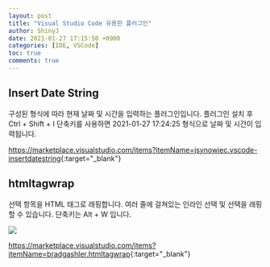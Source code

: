 ```yaml
---
layout: post
title: "Visual Studio Code 유용한 플러그인"
author: ShinyJ
date: 2021-01-27 17:15:50 +0900
categories: [IDE, VSCode]
toc: true
comments: true
---
```


## Insert Date String

구성된 형식에 따라 현재 날짜 및 시간을 입력하는 플러그인입니다.
플러그인 설치 후 Ctrl + Shift + I 단축키를 사용하면 2021-01-27 17:24:25 형식으로 날짜 및 시간이 입력됩니다.

<https://marketplace.visualstudio.com/items?itemName=jsynowiec.vscode-insertdatestring>{:target="_blank"}

## htmltagwrap

선택 항목을 HTML 태그로 래핑합니다.
여러 줄에 걸쳐있는 인라인 선택 및 선택을 래핑 할 수 있습니다.
단축키는 Alt + W 입니다.

![](https://github.com/bgashler1/vscode-htmltagwrap/raw/master/images/screenshot.gif)

<https://marketplace.visualstudio.com/items?itemName=bradgashler.htmltagwrap>{:target="_blank"}